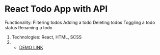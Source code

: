 # React Todo App with API

Functionality:
Filtering todos
Adding a todo
Deleting todos
Toggling a todo status
Renaming a todo

1. Technologies: React, HTML, SCSS
1. - [DEMO LINK](https://arturnagaycev.github.io/react_todo-app-with-api/)
